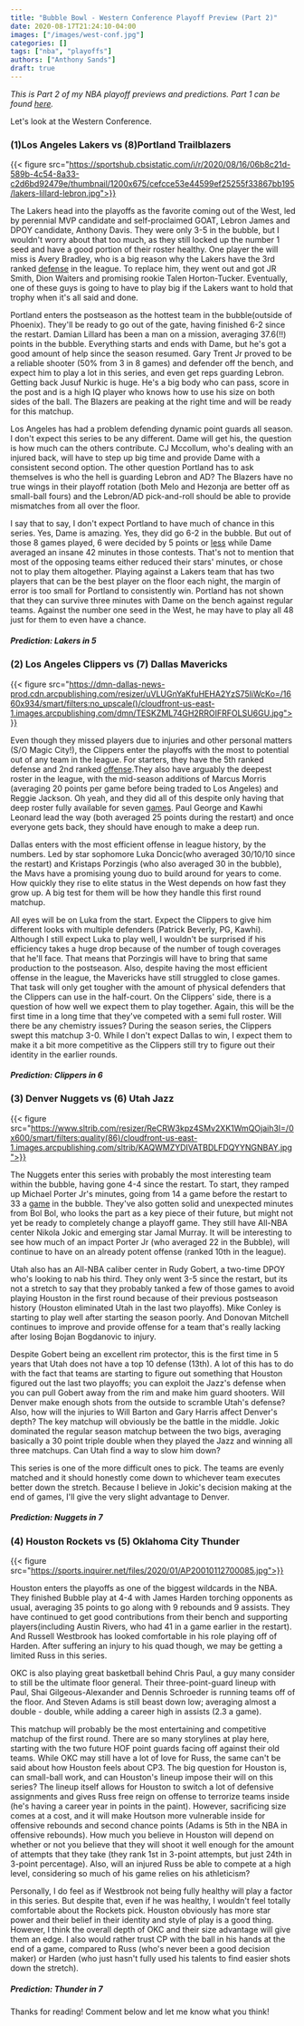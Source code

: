 ```yaml
---
title: "Bubble Bowl - Western Conference Playoff Preview (Part 2)"
date: 2020-08-17T21:24:10-04:00
images: ["/images/west-conf.jpg"]
categories: []
tags: ["nba", "playoffs"]
authors: ["Anthony Sands"]
draft: true
---
```



*This is Part 2 of my NBA playoff previews and predictions. Part 1 can be found [here](www.sandstalkshoops.com/post/2020-eastern-conf-playoff-preview/).*


Let's look at the Western Conference.

<!--more--> 

### (1)Los Angeles Lakers vs (8)Portland Trailblazers

 {{< figure src="https://sportshub.cbsistatic.com/i/r/2020/08/16/06b8c21d-589b-4c54-8a33-c2d6bd92479e/thumbnail/1200x675/cefcce53e44599ef25255f33867bb195/lakers-lillard-lebron.jpg">}}


The Lakers head into the playoffs as the favorite coming out of the West, led by perennial MVP candidate and self-proclaimed GOAT, Lebron James and DPOY candidate, Anthony Davis. They were only 3-5 in the bubble, but I wouldn't worry about that too much, as they still locked up the number 1 seed and have a good portion of their roster healthy. One player the will miss is Avery Bradley, who is a big reason why the Lakers have the 3rd ranked [defense](https://www.basketball-reference.com/teams/LAL/2020.html) in the league. To replace him, they went out and got JR Smith, Dion Waiters and promising rookie Talen Horton-Tucker. Eventually, one of these guys is going to have to play big if the Lakers want to hold that trophy when it's all said and done.

Portland enters the postseason as the hottest team in the bubble(outside of Phoenix). They'll be ready to go out of the gate, having finished 6-2 since the restart. Damian Lillard has been a man on a mission, averaging 37.6(!!) points in the bubble. Everything starts and ends with Dame, but he's got a good amount of help since the season resumed. Gary Trent Jr proved to be a reliable shooter (50% from 3 in 8 games) and defender off the bench, and expect him to play a lot in this series, and even get reps guarding Lebron. Getting back Jusuf Nurkic is huge. He's a big body who can pass, score in the post and is a high IQ player who knows how to use his size on both sides of the ball. The Blazers are peaking at the right time and will be ready for this matchup.

Los Angeles has had a problem defending dynamic point guards all season. I don't expect this series to be any different. Dame will get his, the question is how much can the others contribute. CJ Mccollum, who's dealing with an injured back, will have to step up big time and provide Dame with a consistent second option. The other question Portland has to ask themselves is who the hell is guarding Lebron and AD? The Blazers have no true wings in their playoff rotation (both Melo and Hezonja are better off as small-ball fours) and the Lebron/AD pick-and-roll should be able to provide mismatches from all over the floor.

I say that to say, I don't expect Portland to have much of chance in this series. Yes, Dame is amazing. Yes, they did go 6-2 in the bubble. But out of those 8 games played, 6 were decided by 5 points or [less](https://www.basketball-reference.com/teams/POR/2020_games.html) while Dame averaged an insane 42 minutes in those contests. That's not to mention that most of the opposing teams either reduced their stars' minutes, or chose not to play them altogether. Playing against a Lakers team that has two players that can be the best player on the floor each night, the margin of error is too small for Portland to consistently win. Portland has not shown that they can survive three minutes with Dame on the bench against regular teams. Against the number one seed in the West, he may have to play all 48 just for them to even have a chance.


##### Prediction: Lakers in 5


### (2) Los Angeles Clippers vs (7) Dallas Mavericks

 {{< figure src="https://dmn-dallas-news-prod.cdn.arcpublishing.com/resizer/uVLUGnYaKfuHEHA2YzS75liWcKo=/1660x934/smart/filters:no_upscale()/cloudfront-us-east-1.images.arcpublishing.com/dmn/TESKZML74GH2RROIFRFOLSU6GU.jpg">}}


Even though they missed players due to injuries and other personal matters (S/O Magic City!), the Clippers enter the playoffs with the most to potential out of any team in the league. For starters, they have the 5th ranked defense and 2nd ranked [offense](https://www.basketball-reference.com/teams/LAC/2020.html).They also have arguably the deepest roster in the league, with the mid-season additions of Marcus Morris (averaging 20 points per game before being traded to Los Angeles) and Reggie Jackson. Oh yeah, and they did all of this despite only having that deep roster fully available for seven [games](https://www.nba.com/first-round-playoff-series-preview-clippers-mavericks-2020). Paul George and Kawhi Leonard lead the way (both averaged 25 points during the restart) and once everyone gets back, they should have enough to make a deep run.


Dallas enters with the most efficient offense in league history, by the numbers. Led by star sophomore Luka Doncic(who averaged 30/10/10 since the restart) and Kristaps Porzingis (who also averaged 30 in the bubble), the Mavs have a promising young duo to build around for years to come. How quickly they rise to elite status in the West depends on how fast they grow up. A big test for them will be how they handle this first round matchup.

All eyes will be on Luka from the start. Expect the Clippers to give him different looks with multiple defenders (Patrick Beverly, PG, Kawhi). Although I still expect Luka to play well, I wouldn't be surprised if his efficiency takes a huge drop because of the number of tough coverages that he'll face. That means that Porzingis will have to bring that same production to the postseason. Also, despite having the most efficient offense in the league, the Mavericks have still struggled to close games. That task will only get tougher with the amount of physical defenders that the Clippers can use in the half-court. On the Clippers' side, there is a question of how well we expect them to play together. Again, this will be the first time in a long time that they've competed with a semi full roster. Will there be any chemistry issues?  During the season series, the Clippers swept this matchup 3-0. While I don't expect Dallas to win, I expect them to make it a bit more competitive as the Clippers still try to figure out their identity in the earlier rounds.


##### Prediction: Clippers in 6



### (3) Denver Nuggets vs (6) Utah Jazz

 {{< figure src="https://www.sltrib.com/resizer/ReCRW3kpz4SMv2XK1WmQOjaih3I=/0x600/smart/filters:quality(86)/cloudfront-us-east-1.images.arcpublishing.com/sltrib/KAQWMZYDIVATBDLFDQYYNGNBAY.jpg">}}

The Nuggets enter this series with probably the most interesting team within the bubble, having gone 4-4 since the restart. To start, they ramped up Michael Porter Jr's minutes, going from 14 a game before the restart to 33 a [game](https://stats.nba.com/players/traditional/?sort=MIN&dir=-1&Season=2019-20&SeasonType=Regular%20Season&DateFrom=07%2F30%2F2020&DateTo=11%2F01%2F2020) in the bubble. They've also gotten solid and unexpected minutes from Bol Bol, who looks the part as a key piece of their future, but might not yet be ready to completely change a playoff game. They still have All-NBA center Nikola Jokic and emerging star Jamal Murray. It will be interesting to see how much of an impact Porter Jr (who averaged 22 in the Bubble), will continue to have on an already potent offense (ranked 10th in the league).

Utah also has an All-NBA caliber center in Rudy Gobert, a two-time DPOY who's looking to nab his third. They only went 3-5 since the restart, but its not a stretch to say that they probably tanked a few of those games to avoid playing Houston in the first round because of their previous postseason history (Houston eliminated Utah in the last two playoffs). Mike Conley is starting to play well after starting the season poorly. And Donovan Mitchell continues to improve and provide offense for a team that's really lacking after losing Bojan Bogdanovic to injury.


Despite Gobert being an excellent rim protector, this is the first time in 5 years that Utah does not have a top 10 defense (13th). A lot of this has to do with the fact that teams are starting to figure out something that Houston figured out the last two playoffs; you can exploit the Jazz's defense when you can pull Gobert away from the rim and make him guard shooters. Will Denver make enough shots from the outside to scramble Utah's defense? Also, how will the injuries to Will Barton and Gary Harris affect Denver's depth? The key matchup will obviously be the battle in the middle. Jokic dominated the regular season matchup between the two bigs, averaging basically a 30 point triple double when they played the Jazz and winning all three matchups. Can Utah find a way to slow him down?

This series is one of the more difficult ones to pick. The teams are evenly matched and it should honestly come down to whichever team executes better down the stretch. Because I believe in Jokic's decision making at the end of games, I'll give the very slight advantage to Denver.


##### Prediction: Nuggets in 7




### (4) Houston Rockets vs (5) Oklahoma City Thunder

 {{< figure src="https://sports.inquirer.net/files/2020/01/AP20010112700085.jpg">}}


Houston enters the playoffs as one of the biggest wildcards in the NBA. They finished Bubble play at 4-4 with James Harden torching opponents as usual, averaging 35 points to go along with 9 rebounds and 9 assists. They have continued to get good contributions from their bench and supporting players(including Austin Rivers, who had 41 in a game earlier in the restart). And Russell Westbrook has looked comfortable in his role playing off of Harden. After suffering an injury to his quad though, we may be getting a limited Russ in this series.

OKC is also playing great basketball behind Chris Paul, a guy many consider to still be the ultimate floor general. Their three-point-guard lineup with Paul, Shai Gilgeous-Alexander and Dennis Schroeder is running teams off of the floor. And Steven Adams is still beast down low; averaging almost a double - double, while adding a career high in assists (2.3 a game).

This matchup will probably be the most entertaining and competitive matchup of the first round. There are so many storylines at play here, starting with the two future HOF point guards facing off against their old teams. While OKC may still have a lot of love for Russ, the same can't be said about how Houston feels about CP3. The big question for Houston is, can small-ball work, and can Houston's lineup impose their will on this series? The lineup itself allows for Houston to switch a lot of defensive assignments and gives Russ free reign on offense to terrorize teams inside (he's having a career year in points in the paint). However, sacrificing size comes at a cost, and it will make Houtson more vulnerable inside for offensive rebounds and second chance points (Adams is 5th in the NBA in offensive rebounds). How much you believe in Houston will depend on whether or not you believe that they will shoot it well enough for the amount of attempts that they take (they rank 1st in 3-point attempts, but just 24th in 3-point percentage). Also, will an injured Russ be able to compete at a high level, considering so much of his game relies on his athleticism? 

Personally, I do feel as if Westbrook not being fully healthy will play a factor in this series. But despite that, even if he was healthy, I wouldn't feel totally comfortable about the Rockets pick. Houston obviously has more star power and their belief in their identity and style of play is a good thing. However, I think the overall depth of OKC and their size advantage will give them an edge. I also would rather trust CP with the ball in his hands at the end of a game, compared to Russ (who's never been a good decision maker) or Harden (who just hasn't fully used his talents to find easier shots down the stretch).



##### Prediction: Thunder in 7




Thanks for reading! Comment below and let me know what you think!

